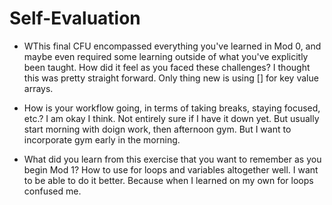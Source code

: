 # Self-Evaluation

- WThis final CFU encompassed everything you've learned in Mod 0, and maybe even required some learning outside of what you've explicitly been taught. How did it feel as you faced these challenges?
I thought this was pretty straight forward. Only thing new is using [] for key value arrays.

- How is your workflow going, in terms of taking breaks, staying focused, etc.?
I am okay I think. Not entirely sure if I have it down yet. But usually start morning with doign work, then afternoon gym. But I want to incorporate gym early in the morning.

- What did you learn from this exercise that you want to remember as you begin Mod 1?
How to use for loops and variables altogether well. I want to be able to do it better. Because when I learned on my own for loops confused me.